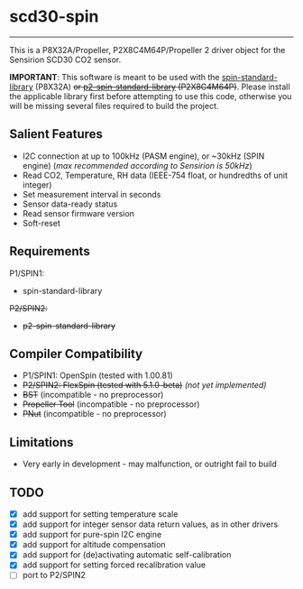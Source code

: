 # scd30-spin 
------------

This is a P8X32A/Propeller, P2X8C4M64P/Propeller 2 driver object for the Sensirion SCD30 CO2 sensor.

**IMPORTANT**: This software is meant to be used with the [spin-standard-library](https://github.com/avsa242/spin-standard-library) (P8X32A) ~~or [p2-spin-standard-library](https://github.com/avsa242/p2-spin-standard-library) (P2X8C4M64P)~~. Please install the applicable library first before attempting to use this code, otherwise you will be missing several files required to build the project.

## Salient Features

* I2C connection at up to 100kHz (PASM engine), or ~30kHz (SPIN engine)
    (*max recommended according to Sensirion is 50kHz*)
* Read CO2, Temperature, RH data (IEEE-754 float, or hundredths of unit integer)
* Set measurement interval in seconds
* Sensor data-ready status
* Read sensor firmware version
* Soft-reset

## Requirements

P1/SPIN1:
* spin-standard-library

~~P2/SPIN2:~~
* ~~p2-spin-standard-library~~

## Compiler Compatibility

* P1/SPIN1: OpenSpin (tested with 1.00.81)
* ~~P2/SPIN2: FlexSpin (tested with 5.1.0-beta)~~ _(not yet implemented)_
* ~~BST~~ (incompatible - no preprocessor)
* ~~Propeller Tool~~ (incompatible - no preprocessor)
* ~~PNut~~ (incompatible - no preprocessor)

## Limitations

* Very early in development - may malfunction, or outright fail to build

## TODO

- [x] add support for setting temperature scale
- [x] add support for integer sensor data return values, as in other drivers
- [x] add support for pure-spin I2C engine
- [x] add support for altitude compensation
- [x] add support for (de)activating automatic self-calibration
- [x] add support for setting forced recalibration value
- [ ] port to P2/SPIN2
